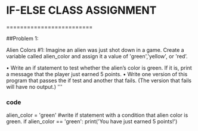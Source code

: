 # IF-ELSE CLASS ASSIGNMENT
=========================

##Problem 1:

Alien Colors #1: Imagine an alien was just shot down in a game.
Create a variable called alien_color and assign it a value of 'green','yellow', or 'red’.

• Write an if statement to test whether the alien’s color is green. If it is, print a
message that the player just earned 5 points.
• Write one version of this program that passes the if test and another that
fails. (The version that fails will have no output.) '''
### code 
alien_color = 'green'
#write if statement with a condition that alien color is green.
if alien_color == 'green':
    print('You have just earned 5 points!')
